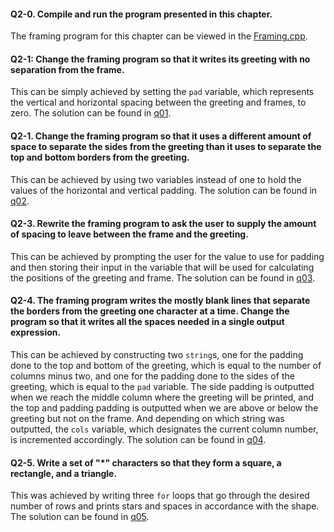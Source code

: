 #### Q2-0. Compile and run the program presented in this chapter.
The framing program for this chapter can be viewed in the [Framing.cpp](../Examples/Framing.cpp).

#### Q2-1: Change the framing program so that it writes its greeting with no separation from the frame.
This can be simply achieved by setting the `pad` variable, which represents the vertical and horizontal spacing between the greeting and frames, to zero. The solution can be found in [q01](q01.cpp).

#### Q2-1. Change the framing program so that it uses a different amount of space to separate the sides from the greeting than it uses to separate the top and bottom borders from the greeting.
This can be achieved by using two variables instead of one to hold the values of the horizontal and vertical padding. The solution can be found in [q02](q02.cpp).

#### Q2-3. Rewrite the framing program to ask the user to supply the amount of spacing to leave between the frame and the greeting.
This can be achieved by prompting the user for the value to use for padding and then storing their input in the variable that will be used for calculating the positions of the greeting and frame. The solution can be found in [q03](q03.cpp).

#### Q2-4. The framing program writes the mostly blank lines that separate the borders from the greeting one character at a time. Change the program so that it writes all the spaces needed in a single output expression.
This can be achieved by constructing two `string`s, one for the padding done to the top and bottom of the greeting, which is equal to the number of columns minus two, and one for the padding done to the sides of the greeting, which is equal to the `pad` variable. The side padding is outputted when we reach the middle column where the greeting will be printed, and the top and padding padding is outputted when we are above or below the greeting but not on the frame. And depending on which string was outputted, the `cols` variable, which designates the current column number, is incremented accordingly. The solution can be found in [q04](q04.cpp).

#### Q2-5. Write a set of "*" characters so that they form a square, a rectangle, and a triangle.
This was achieved by writing three `for` loops that go through the desired number of rows and prints stars and spaces in accordance with the shape. The solution can be found in [q05](q05.cpp).